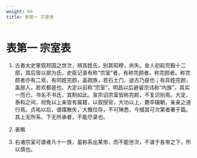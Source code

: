 ```yaml
---
weight: 60
title: 表第一 宗室表
---
```


# 表第一 宗室表

1. <span id="表第一_宗室表-1"></span>
古者太史掌叙邦国之世次，辨其姓氏，别其昭穆，尚失。金人初起完毅十二部，其后皆以部为氏，史臣记录有称“宗室”者，有称完颜者。称完颜者。称完颜者亦有二焉，有同姓完颜，盖疏族，若石土门、迪古乃是也；有异姓完颜，盖部人，若欢都是也。大定以前称“宗室”，明昌以后避睿宗讳称“内族”，其实一而已，书名不书氏，其制如此。宣宗诏宗室皆称完颜，不复识别焉。大定、泰和之间，袒免以上亲皆有属籍，以叙授官，大功以上，薨卒辍朝，亲亲之道行焉。贞祐以后，谱牒散失，大概仅存，不可殚悉，今掇其可次第者著于篇。其上无所系、下无所承者，不能尽录也。

2. <span id="表第一_宗室表-2"></span>
表略

3. <span id="表第一_宗室表-3"></span>
右诸宗室可谱者凡十一族，虽称系出某帝，而不能世次，不谱于各帝之下，所以慎也。
